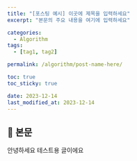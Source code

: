 ```yaml
---
title: "[포스팅 예시] 이곳에 제목을 입력하세요"
excerpt: "본문의 주요 내용을 여기에 입력하세요"

categories:
  - Algorithm
tags:
  - [tag1, tag2]

permalink: /algorithm/post-name-here/

toc: true
toc_sticky: true

date: 2023-12-14
last_modified_at: 2023-12-14
---
```


## 🦥 본문

안녕하세요 테스트용 글이에요
